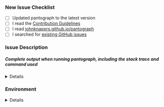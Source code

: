 <!-- Thanks for helping _pantograph_! Before you submit your issue, please make sure to check the following boxes by putting an x in the [ ] (don't: [x ], [ x], do: [x]) -->

### New Issue Checklist

- [ ] Updated pantograph to the latest version
- [ ] I read the [Contribution Guidelines](https://github.com/johnknapprs/pantograph/blob/master/CONTRIBUTING.md)
- [ ] I read [johnknapprs.github.io/pantograph](https://johnknapprs.github.io/pantograph)
- [ ] I searched for [existing GitHub issues](https://github.com/johnknapprs/pantograph/issues)

### Issue Description
<!-- Please include what's happening, expected behavior, and any relevant code samples -->

##### Complete output when running pantograph, including the stack trace and command used
<!-- You can use: `--capture_output` as the last commandline argument to get that collected for you -->

<!-- The output of `--capture_output` could contain sensitive data such as application ids, certificate ids, or email addreses, Please make sure you double check the output and replace anything sensitive you don't wish to submit in the issue -->

<details>
  <pre>[INSERT OUTPUT HERE]</pre>
</details>

### Environment

<!-- Please run `pantograph env` and copy the output below. This will help us help you :+1:
If you used `--capture_output` option, please remove this block as it is already included there. -->

<details>
  <pre>[INSERT OUTPUT HERE]</pre>
</details>
